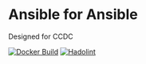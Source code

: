 # Ansible for Ansible

Designed for CCDC

[![Docker Build](https://github.com/dsiemienas03/CCDC-Ansible/actions/workflows/docker_latest.yml/badge.svg)](https://github.com/dsiemienas03/CCDC-Ansible/actions/workflows/docker_latest.yml)
[![Hadolint](https://github.com/dsiemienas03/CCDC-Ansible/actions/workflows/hadolint.yml/badge.svg)](https://github.com/dsiemienas03/CCDC-Ansible/actions/workflows/hadolint.yml)
